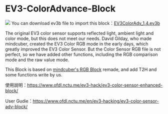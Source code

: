 # EV3-ColorAdvance-Block
![](https://www.ofdl.nctu.me/wp-content/uploads/2019/04/EV3_RGBAdv_OFDL.jpg)
You can download ev3b file to import this block：[EV3ColorAdv_1.4.ev3b](https://github.com/a10036gt/EV3-ColorAdvance-Block/releases/download/v1.4/EV3ColorAdv_1.4.ev3b)

The original EV3 color sensor supports reflected light, ambient light and color mode, but this does not meet our needs. David Gilday, who made mindcuber, created the EV3 Color RGB mode in the early days, which greatly improved the EV3 Color Sensor. But the Color Sensor RGB file is not perfect, so we have added other functions, including the RGB comparison mode and the raw value mode.

This Block is based on [mindcuber's RGB Block](https://mindcuber.com/mindcub3r/mindcub3r.html#ColorSensorRGBBlock) remade, and add T2H and some functions write by us.

使用說明：https://www.ofdl.nctu.me/ev3-hack/ev3-color-sensor-enhanced-block/

User Gudie：https://www.ofdl.nctu.me/en/ev3-hacking/ev3-color-sensor-adv-block/
